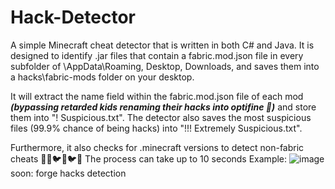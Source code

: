 # Hack-Detector

A simple Minecraft cheat detector that is written in both C# and Java. It is designed to identify .jar files that contain a fabric.mod.json file in every subfolder of \AppData\Roaming, Desktop, Downloads, and saves them into a hacks\fabric-mods folder on your desktop. 

It will extract the name field within the fabric.mod.json file of each mod ***(bypassing retarded kids renaming their hacks into optifine 🥰)*** and store them into "! Suspicious.txt". The detector also saves the most suspicious files (99.9% chance of being hacks) into "!!! Extremely Suspicious.txt". 

Furthermore, it also checks for .minecraft versions to detect non-fabric cheats 🥰💥🐦💥🐦🥶
The process can take up to 10 seconds
Example:
![image](https://user-images.githubusercontent.com/109868859/227674728-e57a7c40-fa91-41af-9adf-53b139f2dc1b.png)
soon: forge hacks detection
